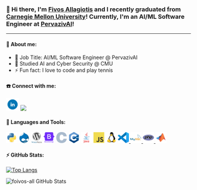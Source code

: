 ### 👋 Hi there, I'm [Fivos Allagiotis](https://foivos-all.github.io/) and I recently graduated from [Carnegie Mellon University](https://www.cmu.edu/)! Currently, I'm an AI/ML Software Engineer at [PervazivAI](https://pervaziv.com/)!

<!-- [![Website](https://img.shields.io/website?label=IoannisSina.com&style=for-the-badge&url=https://ioannissina.github.io/)](https://ioannissina.github.io/) -->
---

#### :pencil: About me:

- 🔭 Job Title: AI/ML Software Engineer @ PervazivAI
- 🌱 Studied AI and Cyber Security @ CMU
- ⚡ Fun fact: I love to code and play tennis



#### :telephone: Connect with me:

<a href="https://www.linkedin.com/in/fivos-allagiotis/" target="_blank"><img src="https://github.com/aritraroy/social-icons/blob/master/linkedin-icon.png?raw=true" width="35"></a>
<a href="https://scholar.google.gr/citations?user=33gpo-QAAAAJ&hl=en&authuser=1" target="_blank"><img src="https://cloud.githubusercontent.com/assets/1612326/3472454/f1f2a18e-02cb-11e4-9f89-1d98c471cade.png" width="35"></a>
<br />



#### :wrench: Languages and Tools:

<a style="text-decoration: none;" href="https://www.python.org" target="_blank"> <img src="https://raw.githubusercontent.com/devicons/devicon/master/icons/python/python-original.svg" alt="Python" width="30" height="30"/> </a>
<a style="text-decoration: none;" href="https://www.drupal.org/" target="_blank"> <img src="https://github.com/devicons/devicon/blob/master/icons/drupal/drupal-original.svg" alt="Drupal" width="30" height="30"/> </a> 
<a style="text-decoration: none;" href="https://wordpress.com/" target="_blank"> <img src="https://github.com/devicons/devicon/blob/master/icons/wordpress/wordpress-original.svg" alt="Wordpress" width="30" height="30"/> </a> 
<a style="text-decoration: none;" href="https://getbootstrap.com" target="_blank"> <img src="https://raw.githubusercontent.com/devicons/devicon/master/icons/bootstrap/bootstrap-plain-wordmark.svg" alt="bootstrap" width="30" height="30"/> </a> 
<a style="text-decoration: none;" href="https://www.cprogramming.com/" target="_blank"> <img src="https://raw.githubusercontent.com/devicons/devicon/master/icons/c/c-original.svg" alt="C" width="30" height="30"/> </a> 
<a style="text-decoration: none;" href="https://www.w3schools.com/cpp/" target="_blank"> <img src="https://raw.githubusercontent.com/devicons/devicon/master/icons/cplusplus/cplusplus-original.svg" alt="C++" width="30" height="30"/> </a>
<a style="text-decoration: none;" href="https://www.java.com/en/" target="_blank"> <img src="https://github.com/devicons/devicon/blob/master/icons/java/java-original-wordmark.svg" alt="Java" width="30" height="30"/> </a> 
<a style="text-decoration: none;" href="https://developer.mozilla.org/en-US/docs/Web/JavaScript" target="_blank"> <img src="https://raw.githubusercontent.com/devicons/devicon/master/icons/javascript/javascript-original.svg" alt="Javascript" width="30" height="30"/> </a> 
<a style="text-decoration: none;" href="https://www.linux.org/" target="_blank"> <img src="https://raw.githubusercontent.com/devicons/devicon/master/icons/linux/linux-original.svg" alt="linux" width="30" height="30"/> </a>
<a href="https://visualstudio.microsoft.com/" target="_blank"> <img target="_blank" alt="Visual Studio Code" width="30" height="30" src="https://raw.githubusercontent.com/devicons/devicon/master/icons/vscode/vscode-original.svg" /> </a>
<a href="https://www.mysql.com/" target="_blank"> <img target="_blank" width="30" height="30" src="https://raw.githubusercontent.com/devicons/devicon/master/icons/mysql/mysql-original-wordmark.svg" alt="MySQL" width="30" height="30"/> </a>
<a href="https://www.php.net/" target="_blank"> <img target="_blank" width="30" height="30" src="https://raw.githubusercontent.com/devicons/devicon/master/icons/php/php-original.svg" alt="PHP" width="30" height="30"/> </a>
<a href="https://www.mathworks.com/products/matlab.html" target="_blank"> <img target="_blank" width="30" height="30" src="https://github.com/devicons/devicon/blob/master/icons/matlab/matlab-original.svg" alt="MATLAB" width="30" height="30"/> </a>

#### :zap: GitHub Stats:

[![Top Langs](https://github-readme-stats.vercel.app/api/top-langs/?username=foivos-all&langs_count=8&layout=compact&theme=cobalt)](https://github.com/anuraghazra/github-readme-stats)

<img align="left" alt="foivos-all GitHub Stats" src="https://github-readme-stats.vercel.app/api?username=foivos-all&show_icons=true&theme=cobalt" />




[website]: https://foivos-all.github.io/ 
[linkedin]: https://www.linkedin.com/in/ioannis-sina-8b41531a1/ 
[google scholar]: https://scholar.google.gr/citations?user=33gpo-QAAAAJ&hl=en&authuser=1
